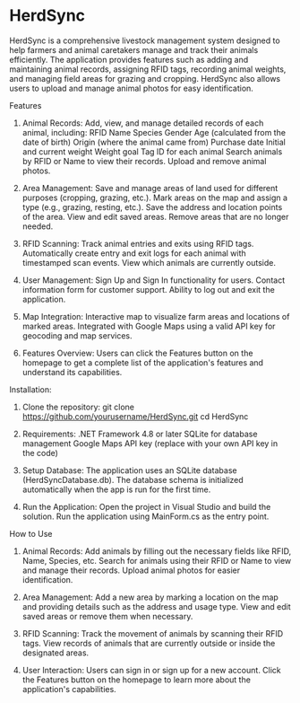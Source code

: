 <h1>HerdSync</h1>
HerdSync is a comprehensive livestock management system designed to help farmers and animal caretakers manage and track their animals efficiently. The application provides features such as adding and maintaining animal records, assigning RFID tags, recording animal weights, and managing field areas for grazing and cropping. HerdSync also allows users to upload and manage animal photos for easy identification.

Features
1. Animal Records:
Add, view, and manage detailed records of each animal, including:
RFID
Name
Species
Gender
Age (calculated from the date of birth)
Origin (where the animal came from)
Purchase date
Initial and current weight
Weight goal
Tag ID for each animal
Search animals by RFID or Name to view their records.
Upload and remove animal photos.

2. Area Management:
Save and manage areas of land used for different purposes (cropping, grazing, etc.).
Mark areas on the map and assign a type (e.g., grazing, resting, etc.).
Save the address and location points of the area.
View and edit saved areas.
Remove areas that are no longer needed.

3. RFID Scanning:
Track animal entries and exits using RFID tags.
Automatically create entry and exit logs for each animal with timestamped scan events.
View which animals are currently outside.

4. User Management:
Sign Up and Sign In functionality for users.
Contact information form for customer support.
Ability to log out and exit the application.

5. Map Integration:
Interactive map to visualize farm areas and locations of marked areas.
Integrated with Google Maps using a valid API key for geocoding and map services.

7. Features Overview:
Users can click the Features button on the homepage to get a complete list of the application's features and understand its capabilities.

Installation:
1. Clone the repository:
git clone https://github.com/yourusername/HerdSync.git
cd HerdSync

2. Requirements:
.NET Framework 4.8 or later
SQLite for database management
Google Maps API key (replace with your own API key in the code)

3. Setup Database:
The application uses an SQLite database (HerdSyncDatabase.db). The database schema is initialized automatically when the app is run for the first time.

4. Run the Application:
Open the project in Visual Studio and build the solution.
Run the application using MainForm.cs as the entry point.

How to Use

1. Animal Records:
Add animals by filling out the necessary fields like RFID, Name, Species, etc.
Search for animals using their RFID or Name to view and manage their records.
Upload animal photos for easier identification.

2. Area Management:
Add a new area by marking a location on the map and providing details such as the address and usage type.
View and edit saved areas or remove them when necessary.

3. RFID Scanning:
Track the movement of animals by scanning their RFID tags.
View records of animals that are currently outside or inside the designated areas.

4. User Interaction:
Users can sign in or sign up for a new account.
Click the Features button on the homepage to learn more about the application's capabilities.
